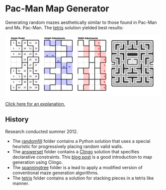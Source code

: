 # Pac-Man Map Generator

Generating random mazes aesthetically similar to those found in Pac-Man and Ms. Pac-Man.
The [tetris](tetris) solution yielded best results:

<img src="tetris/working.png" />

<a href="http://shaunlebron.github.com/pacman-mazegen">Click here for an explanation.</a>

## History

Research conducted summer 2012.

- The [randomfill](randomfill) folder contains a Python solution that uses a special
  heuristic for progressively placing random valid walls.
- The [answerset](answerset) folder contains a
  [Clingo](http://potassco.sourceforge.net/#clingo) solution that specifies
  declarative constraints.  This [blog post](http://eis-blog.ucsc.edu/2011/10/map-generation-speedrun/)
  is a good introduction to map generation using Clingo.
- The [spanningtree](spanningtree) folder is a lead to apply a modified version of conventional maze generation algorithms.
- The [tetris](tetris) folder contains a solution for stacking pieces in a tetris like manner.
